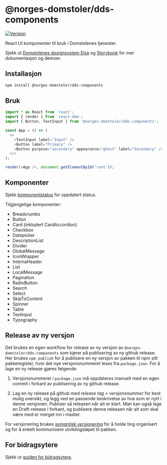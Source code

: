 # @norges-domstoler/dds-components

[![Version](https://img.shields.io/npm/v/@norges-domstoler/dds-components)](https://www.npmjs.com/package/@norges-domstoler/dds-components)

React UI komponenter til bruk i Domstolenes tjenester.

Sjekk ut [Domstolenes designsystem Elsa](https://design.domstol.no/) og [Storybook](https://domstolene.github.io/designsystem) for mer dokumentasjon og demoer.

## Installasjon

```sh
npm install @norges-domstoler/dds-components
```

## Bruk

```js
import * as React from 'react';
import { render } from 'react-dom';
import { Button, TextInput } from '@norges-domstoler/dds-components';

const App = () => (
  <>
    <TextInput label="Input" />
    <Button label="Primary" />
    <Button purpose="secondary" appearance="ghost" label="Secondary" />
  </>
);

render(<App />, document.getElementById('root'));
```

## Komponenter

Sjekk [komponentstatus](https://design.domstol.no/987b33f71/p/438035-komponenter/b/160db9) for oppdatert status.

Tilgjengelige komponenter:

- Breadcrumbs
- Button
- Card (inkludert CardAccordion)
- Checkbox
- Datepicker
- DescriptionList
- Divider
- GlobalMessage
- IconWrapper
- InternaHeader
- List
- LocalMessage
- Pagination
- RadioButton
- Search
- Select
- SkipToContent
- Spinner
- Table
- TextInput
- Typography

## Release av ny versjon

Det brukes en egen workflow for release av ny versjon av `@norges-domstoler/dds-components` som kjører på publisering av ny github release. Her brukes `npm publish` for å publisere en ny versjon av pakken til npm sitt pakkeregister, hvor det nye versjonsnummeret leses fra `package.json`. For å lage en ny release gjøres følgende:

1. Versjonsnummeret i `package.json` må oppdateres manuelt med en egen commit i forkant av publisering av ny github release.

2. Lag en ny release på github med _release tag = versjonsnummer_ for best mulig oversikt, og legg ved en passende beskrivelse av hva som er nytt i denne versjonen. Publiser så releasen når alt er klart.
   Man kan også lage en Draft-release i forkant, og publisere denne releasen når alt som skal være med er merget inn i master.

For versjonering brukes [_semantisk versjonering_](https://semver.org/) for å holde ting organisert og for å enkelt kommunisere utviklingsløpet til pakken.

## For bidragsytere

Sjekk ut [guiden for bidragsytere](https://design.domstol.no/987b33f71/p/34c962-bidra/b/3611d5).
